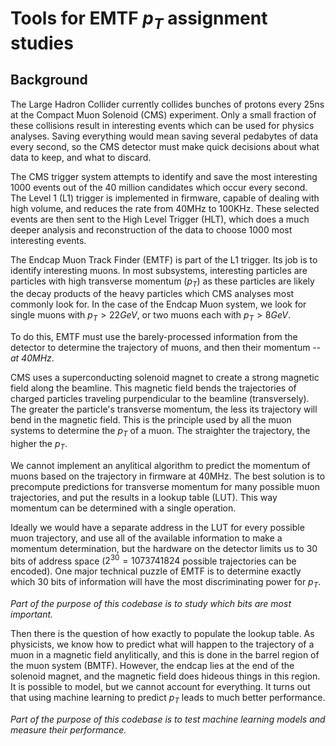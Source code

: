 # Tools for EMTF $p_T$ assignment studies
## Background
The Large Hadron Collider currently collides bunches of protons every 25ns at the Compact Muon Solenoid (CMS) experiment. Only a small fraction of these collisions result in interesting events which can be used for physics analyses. Saving everything would mean saving several pedabytes of data every second, so the CMS detector must make quick decisions about what data to keep, and what to discard.

The CMS trigger system attempts to identify and save the most interesting 1000 events out of the 40 million candidates which occur every second. The Level 1 (L1) trigger is implemented in firmware, capable of dealing with high volume, and reduces the rate from 40MHz to 100KHz. These selected events are then sent to the High Level Trigger (HLT), which does a much deeper analysis and reconstruction of the data to choose 1000 most interesting events.

The Endcap Muon Track Finder (EMTF) is part of the L1 trigger. Its job is to identify interesting muons. In most subsystems, interesting particles are particles with high transverse momentum ($p_T$) as these particles are likely the decay products of the heavy particles which CMS analyses most commonly look for. In the case of the Endcap Muon system, we look for single muons with $p_T>22 GeV$, or two muons each with $p_T>8 GeV$.

To do this, EMTF must use the barely-processed information from the detector to determine the trajectory of muons, and then their momentum -- _at 40MHz_. 

CMS uses a superconducting solenoid magnet to create a strong magnetic field along the beamline. This magnetic field bends the trajectories of charged particles traveling purpendicular to the beamline (transversely). The greater the particle's transverse momentum, the less its trajectory will bend in the magnetic field. This is the principle used by all the muon systems to determine the $p_T$ of a muon. The straighter the trajectory, the higher the $p_T$.

We cannot implement an anylitical algorithm to predict the momentum of muons based on the trajectory in firmware at 40MHz. The best solution is to precompute predictions for transverse momentum for many possible muon trajectories, and put the results in a lookup table (LUT). This way momentum can be determined with a single operation. 

Ideally we would have a separate address in the LUT for every possible muon trajectory, and use all of the available information to make a momentum determination, but the hardware on the detector limits us to 30 bits of address space ($2^{30}=1073741824$ possible trajectories can be encoded). One major technical puzzle of EMTF is to determine exactly which 30 bits of information will have the most discriminating power for $p_T$. 

_Part of the purpose of this codebase is to study which bits are most important._

Then there is the question of how exactly to populate the lookup table. As physicists, we know how to predict what will happen to the trajectory of a muon in a magnetic field anylitically, and this is done in the barrel region of the muon system (BMTF). However, the endcap lies at the end of the solenoid magnet, and the magnetic field does hideous things in this region. It is possible to model, but we cannot account for everything. It turns out that using machine learning to predict $p_T$ leads to much better performance. 

_Part of the purpose of this codebase is to test machine learning models and measure their performance._
